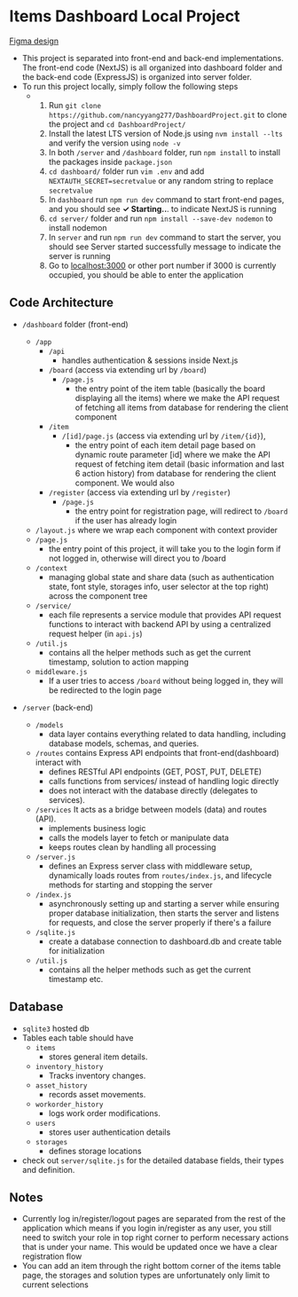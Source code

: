 # Items Dashboard Local Project
[Figma design](https://www.figma.com/design/TJC8pHuIZ3eLwg9cLv4iE7/Dashboard-Management?node-id=10-1239&t=QVYwkoAoxtFz5uQP-0)
- This project is separated into front-end and back-end implementations. The front-end code (NextJS) is all organized into dashboard folder and the back-end code (ExpressJS) is organized into server folder. 
- To run this project locally, simply follow the following steps
    - 1. Run `git clone https://github.com/nancyyang277/DashboardProject.git` to clone the project and `cd DashboardProject/`
      2. Install the latest LTS version of Node.js using `nvm install --lts` and verify the version using `node -v`
      3. In both `/server` and `/dashboard` folder, run `npm install` to install the packages inside `package.json`
      4. `cd dashboard/` folder run `vim .env` and add `NEXTAUTH_SECRET=secretvalue` or any random string to replace `secretvalue`
      5. In `dashboard` run `npm run dev` command to start front-end pages, and you should see  **✓ Starting..**. to indicate NextJS is running
      6. `cd server/` folder and run `npm install --save-dev nodemon` to install nodemon
      7. In `server` and run `npm run dev` command to start the server, you should see Server started successfully message to indicate the server is running
      8. Go to [localhost:3000](http://localhost:3000) or other port number if 3000 is currently occupied, you should be able to enter the application
     

## Code Architecture

- `/dashboard` folder (front-end)
  - `/app`
      - `/api`
        - handles authentication & sessions inside Next.js
      - `/board` (access via extending url by `/board`)
        - `/page.js`
          - the entry point of the item table (basically the board displaying all the items) where we make the API request of fetching all items from database for rendering the client component
      - `/item`
        - `/[id]/page.js` (access via extending url by `/item/{id}`),
          -  the entry point of each item detail page based on dynamic route parameter [id] where we make the API request of fetching item detail (basic information and last 6 action history) from database for rendering the client component. We would also
      - `/register` (access via extending url by `/register`)
        - `/page.js`
          - the entry point for registration page, will redirect to `/board` if the user has already login
  - `/layout.js` where we wrap each component with context provider
  - `/page.js`
    - the entry point of this project, it will take you to the login form if not logged in, otherwise will direct you to /board
  - `/context`
    - managing global state and share data (such as authentication state, font style, storages info, user selector at the top right) across the component tree
  - `/service/`
    - each file represents a service module that provides API request functions to interact with backend API by using a centralized request helper (in `api.js`) 
  - `/util.js`
    - contains all the helper methods such as get the current timestamp, solution to action mapping
  - `middleware.js`
    - If a user tries to access `/board` without being logged in, they will be redirected to the login page
     
- `/server` (back-end)
  - `/models`
    - data layer contains everything related to data handling, including database models, schemas, and queries.
  - `/routes` contains Express API endpoints that front-end(dashboard) interact with
    - defines RESTful API endpoints (GET, POST, PUT, DELETE)
    - calls functions from services/ instead of handling logic directly
    - does not interact with the database directly (delegates to services).
  - `/services` It acts as a bridge between models (data) and routes (API).
    - implements business logic
    - calls the models layer to fetch or manipulate data
    - keeps routes clean by handling all processing
  - `/server.js`
    - defines an Express server class with middleware setup, dynamically loads routes from `routes/index.js`, and lifecycle methods for starting and stopping the server
  - `/index.js`
    - asynchronously setting up and starting a server while ensuring proper database initialization, then starts the server and listens for requests, and close the server properly if there's a failure
  - `/sqlite.js`
    - create a database connection to dashboard.db and create table for initialization
  - `/util.js`
    - contains all the helper methods such as get the current timestamp etc.
       
## Database
- `sqlite3` hosted db
- Tables each table should have 
  - `items`
    - stores general item details.
  - `inventory_history`
      - Tracks inventory changes.
  - `asset_history`
      - records asset movements.
  - `workorder_history`
      - logs work order modifications.
  - `users`
      - stores user authentication details
  - `storages`
      - defines storage locations
- check out `server/sqlite.js` for the detailed database fields, their types and definition.
 
## Notes
- Currently log in/register/logout pages are separated from the rest of the application which means if you login in/register as any user, you still need to switch your role in top right corner to perform necessary actions that is under your name. This would be updated once we have a clear registration flow
- You can add an item through the right bottom corner of the items table page, the storages and solution types are unfortunately only limit to current selections
